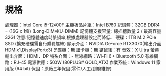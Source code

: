 # 規格
處理器：Intel Core i5-12400F
主機板晶片組：Intel B760
記憶體：32GB DDR4  = (16G x 1條)
(Long-DIMM(U-DIMM) 記憶體支援容量 : 總插槽數量 2 / 最高容量32G)
注意:記憶體速度時脈頻率,根據處理器設定而降低。
硬碟：1TB M.2 PCIe SSD 
(擴充硬碟需自行購買螺絲)
顯示介面：NVIDIA GeForce RTX3070(輸出介面 HDMIx1,DisplayPortx3)
光碟機：無
讀卡機：無
鍵鼠組：有
音效：X Ultra
螢幕輸出介面：HDMI．DP
特殊介面：-
無線網路：Wi-Fi 6 + Bluetooth 5.0
有線網路：RJ-45
電源供應：500W (80PLUS# GOLD,ATX)
作業系統：Windows 11 家用版 (64 bit)
保固：原廠三年保固(零件/人工/到府維修)
